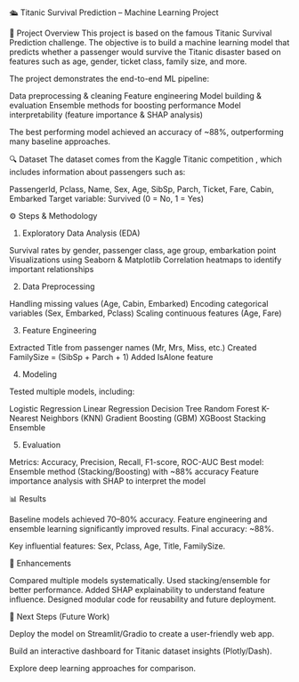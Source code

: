 🛳️ Titanic Survival Prediction – Machine Learning Project

📌 Project Overview
This project is based on the famous Titanic Survival Prediction challenge. The objective is to build a machine learning model that predicts whether a passenger would survive the Titanic disaster based on features such as age, gender, ticket class, family size, and more.

The project demonstrates the end-to-end ML pipeline:

Data preprocessing & cleaning
Feature engineering
Model building & evaluation
Ensemble methods for boosting performance
Model interpretability (feature importance & SHAP analysis)

The best performing model achieved an accuracy of ~88%, outperforming many baseline approaches.

🔍 Dataset
The dataset comes from the Kaggle Titanic competition
, which includes information about passengers such as:

PassengerId, Pclass, Name, Sex, Age, SibSp, Parch, Ticket, Fare, Cabin, Embarked
Target variable: Survived (0 = No, 1 = Yes)

⚙️ Steps & Methodology
1. Exploratory Data Analysis (EDA)

Survival rates by gender, passenger class, age group, embarkation point
Visualizations using Seaborn & Matplotlib
Correlation heatmaps to identify important relationships

2. Data Preprocessing

Handling missing values (Age, Cabin, Embarked)
Encoding categorical variables (Sex, Embarked, Pclass)
Scaling continuous features (Age, Fare)

3. Feature Engineering

Extracted Title from passenger names (Mr, Mrs, Miss, etc.)
Created FamilySize = (SibSp + Parch + 1)
Added IsAlone feature

4. Modeling

Tested multiple models, including:

Logistic Regression
Linear Regression
Decision Tree
Random Forest
K-Nearest Neighbors (KNN)
Gradient Boosting (GBM)
XGBoost
Stacking Ensemble

5. Evaluation

Metrics: Accuracy, Precision, Recall, F1-score, ROC-AUC
Best model: Ensemble method (Stacking/Boosting) with ~88% accuracy
Feature importance analysis with SHAP to interpret the model

📊 Results

Baseline models achieved 70–80% accuracy.
Feature engineering and ensemble learning significantly improved results.
Final accuracy: ~88%.

Key influential features: Sex, Pclass, Age, Title, FamilySize.

🌟 Enhancements

Compared multiple models systematically.
Used stacking/ensemble for better performance.
Added SHAP explainability to understand feature influence.
Designed modular code for reusability and future deployment.

🚀 Next Steps (Future Work)

Deploy the model on Streamlit/Gradio to create a user-friendly web app.

Build an interactive dashboard for Titanic dataset insights (Plotly/Dash).

Explore deep learning approaches for comparison.
